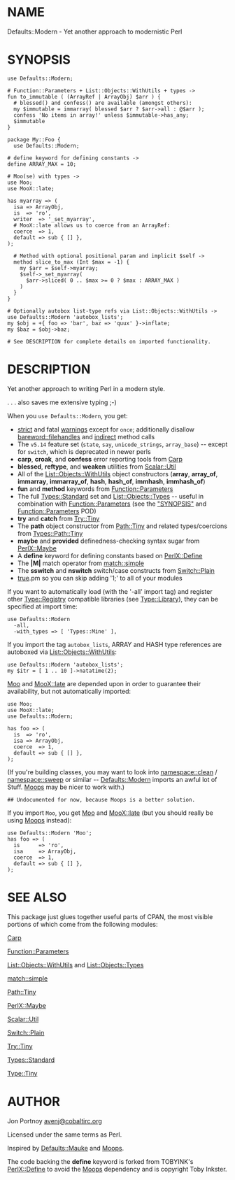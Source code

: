 # NAME

Defaults::Modern - Yet another approach to modernistic Perl

# SYNOPSIS

    use Defaults::Modern;

    # Function::Parameters + List::Objects::WithUtils + types ->
    fun to_immutable ( (ArrayRef | ArrayObj) $arr ) {
      # blessed() and confess() are available (amongst others):
      my $immutable = immarray( blessed $arr ? $arr->all : @$arr );
      confess 'No items in array!' unless $immutable->has_any;
      $immutable
    }

    package My::Foo {
      use Defaults::Modern;

    # define keyword for defining constants ->
    define ARRAY_MAX = 10;

    # Moo(se) with types ->
    use Moo;
    use MooX::late;

    has myarray => (
      isa => ArrayObj,
      is  => 'ro',
      writer  => '_set_myarray',
      # MooX::late allows us to coerce from an ArrayRef:
      coerce  => 1,
      default => sub { [] },
    );

      # Method with optional positional param and implicit $self ->
      method slice_to_max (Int $max = -1) {
        my $arr = $self->myarray;
        $self->_set_myarray( 
          $arr->sliced( 0 .. $max >= 0 ? $max : ARRAY_MAX )
        )
      }
    }

    # Optionally autobox list-type refs via List::Objects::WithUtils ->
    use Defaults::Modern 'autobox_lists';
    my $obj = +{ foo => 'bar', baz => 'quux' }->inflate;
    my $baz = $obj->baz;

    # See DESCRIPTION for complete details on imported functionality.

# DESCRIPTION

Yet another approach to writing Perl in a modern style.

. . . also saves me extensive typing ;-)

When you `use Defaults::Modern`, you get:

- [strict](http://search.cpan.org/perldoc?strict) and fatal [warnings](http://search.cpan.org/perldoc?warnings) except for `once`; additionally disallow
[bareword::filehandles](http://search.cpan.org/perldoc?bareword::filehandles) and [indirect](http://search.cpan.org/perldoc?indirect) method calls
- The `v5.14` feature set (`state`, `say`, `unicode_strings`, `array_base`) -- except for
`switch`, which is deprecated in newer perls
- __carp__, __croak__, and __confess__ error reporting tools from [Carp](http://search.cpan.org/perldoc?Carp)
- __blessed__, __reftype__, and __weaken__ utilities from [Scalar::Util](http://search.cpan.org/perldoc?Scalar::Util)
- All of the [List::Objects::WithUtils](http://search.cpan.org/perldoc?List::Objects::WithUtils) object constructors (__array__,
__array\_of__, __immarray__, __immarray\_of__, __hash__, __hash\_of__, __immhash__,
__immhash\_of__)
- __fun__ and __method__ keywords from [Function::Parameters](http://search.cpan.org/perldoc?Function::Parameters)
- The full [Types::Standard](http://search.cpan.org/perldoc?Types::Standard) set and [List::Objects::Types](http://search.cpan.org/perldoc?List::Objects::Types) -- useful in
combination with [Function::Parameters](http://search.cpan.org/perldoc?Function::Parameters) (see the ["SYNOPSIS"](#SYNOPSIS) and
[Function::Parameters](http://search.cpan.org/perldoc?Function::Parameters) POD)
- __try__ and __catch__ from [Try::Tiny](http://search.cpan.org/perldoc?Try::Tiny)
- The __path__ object constructor from [Path::Tiny](http://search.cpan.org/perldoc?Path::Tiny) and related types/coercions
from [Types::Path::Tiny](http://search.cpan.org/perldoc?Types::Path::Tiny)
- __maybe__ and __provided__ definedness-checking syntax sugar from [PerlX::Maybe](http://search.cpan.org/perldoc?PerlX::Maybe)
- A __define__ keyword for defining constants based on [PerlX::Define](http://search.cpan.org/perldoc?PerlX::Define)
- The __|M|__ match operator from [match::simple](http://search.cpan.org/perldoc?match::simple)
- The __sswitch__ and __nswitch__ switch/case constructs from [Switch::Plain](http://search.cpan.org/perldoc?Switch::Plain)
- [true](http://search.cpan.org/perldoc?true).pm so you can skip adding '1;' to all of your modules

If you want to automatically load (with the '-all' import tag) and register
other [Type::Registry](http://search.cpan.org/perldoc?Type::Registry) compatible libraries (see [Type::Library](http://search.cpan.org/perldoc?Type::Library)), they can
be specified at import time:

    use Defaults::Modern
      -all,
      -with_types => [ 'Types::Mine' ],

If you import the tag `autobox_lists`, ARRAY and HASH type references are autoboxed
via [List::Objects::WithUtils](http://search.cpan.org/perldoc?List::Objects::WithUtils):

    use Defaults::Modern 'autobox_lists';
    my $itr = [ 1 .. 10 ]->natatime(2);

[Moo](http://search.cpan.org/perldoc?Moo) and [MooX::late](http://search.cpan.org/perldoc?MooX::late) are depended upon in order to guarantee their
availability, but not automatically imported:

    use Moo;
    use MooX::late;
    use Defaults::Modern;

    has foo => (
      is  => 'ro',
      isa => ArrayObj,
      coerce  => 1,
      default => sub { [] },
    );

(If you're building classes, you may want to look into [namespace::clean](http://search.cpan.org/perldoc?namespace::clean) /
[namespace::sweep](http://search.cpan.org/perldoc?namespace::sweep) or similar -- [Defaults::Modern](http://search.cpan.org/perldoc?Defaults::Modern) imports an awful lot of
Stuff. [Moops](http://search.cpan.org/perldoc?Moops) may be nicer to work with.)

    ## Undocumented for now, because Moops is a better solution.

If you import `Moo`, you get [Moo](http://search.cpan.org/perldoc?Moo) and [MooX::late](http://search.cpan.org/perldoc?MooX::late) (but you should really
be using [Moops](http://search.cpan.org/perldoc?Moops) instead):

    use Defaults::Modern 'Moo';
    has foo => (
      is      => 'ro',
      isa     => ArrayObj,
      coerce  => 1,
      default => sub { [] },
    );

# SEE ALSO

This package just glues together useful parts of CPAN, the
most visible portions of which come from the following modules:

[Carp](http://search.cpan.org/perldoc?Carp)

[Function::Parameters](http://search.cpan.org/perldoc?Function::Parameters)

[List::Objects::WithUtils](http://search.cpan.org/perldoc?List::Objects::WithUtils) and [List::Objects::Types](http://search.cpan.org/perldoc?List::Objects::Types)

[match::simple](http://search.cpan.org/perldoc?match::simple)

[Path::Tiny](http://search.cpan.org/perldoc?Path::Tiny)

[PerlX::Maybe](http://search.cpan.org/perldoc?PerlX::Maybe)

[Scalar::Util](http://search.cpan.org/perldoc?Scalar::Util)

[Switch::Plain](http://search.cpan.org/perldoc?Switch::Plain)

[Try::Tiny](http://search.cpan.org/perldoc?Try::Tiny)

[Types::Standard](http://search.cpan.org/perldoc?Types::Standard)

[Type::Tiny](http://search.cpan.org/perldoc?Type::Tiny)

# AUTHOR

Jon Portnoy <avenj@cobaltirc.org>

Licensed under the same terms as Perl.

Inspired by [Defaults::Mauke](http://search.cpan.org/perldoc?Defaults::Mauke) and [Moops](http://search.cpan.org/perldoc?Moops).

The code backing the __define__ keyword is forked from TOBYINK's
[PerlX::Define](http://search.cpan.org/perldoc?PerlX::Define) to avoid the [Moops](http://search.cpan.org/perldoc?Moops) dependency and is copyright Toby
Inkster.

